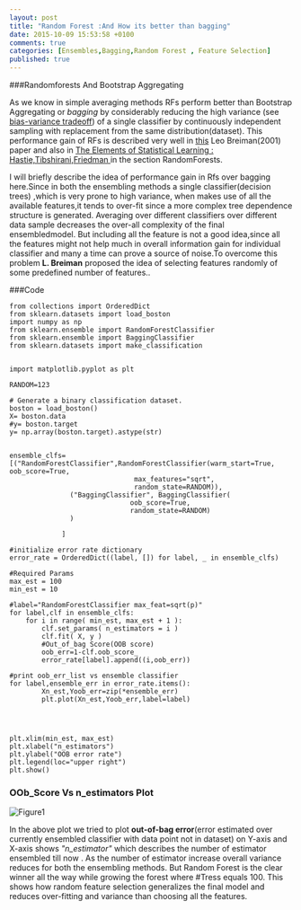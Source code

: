 ```yaml
---
layout: post
title: "Random Forest :And How its better than bagging"
date: 2015-10-09 15:53:58 +0100
comments: true
categories: [Ensembles,Bagging,Random Forest , Feature Selection] 
published: true
---
```


###Randomforests And Bootstrap Aggregating 

As we know in simple averaging methods RFs perform better than Bootstrap Aggregating or _bagging_ by considerably reducing the high variance (see [bias-variance tradeoff](https://en.wikipedia.org/wiki/Bias%E2%80%93variance_tradeoff)) of a single classifier by continuously independent sampling with replacement from the same distribution(dataset). This performance gain of RFs is described very well in [this](http://machinelearning202.pbworks.com/w/file/fetch/60606349/breiman_randomforests.pdf) Leo Breiman(2001) paper and also in [The Elements of Statistical Learning : Hastie,Tibshirani,Friedman ](http://www-stat.stanford.edu/~tibs/ElemStatLearn/) in the section RandomForests.

I will briefly describe the idea of performance gain in Rfs over bagging here.Since in both the ensembling methods a single classifier(decision trees) ,which is very prone to high variance, when makes use of all the available features,it tends to over-fit since a more complex tree dependence structure is generated. Averaging over different classifiers over different data sample decreases the over-all complexity of the final ensembledmodel. But including all the feature is not a good idea,since all the features might not help much in overall information gain for individual classifier and many a time can prove a source of noise.To overcome this problem **L. Breiman** proposed the idea of selecting features randomly of some predefined number of features..
        
###Code

```
from collections import OrderedDict
from sklearn.datasets import load_boston
import numpy as np
from sklearn.ensemble import RandomForestClassifier
from sklearn.ensemble import BaggingClassifier
from sklearn.datasets import make_classification


import matplotlib.pyplot as plt

RANDOM=123

# Generate a binary classification dataset.
boston = load_boston()
X= boston.data
#y= boston.target
y= np.array(boston.target).astype(str)


ensemble_clfs=[("RandomForestClassifier",RandomForestClassifier(warm_start=True, oob_score=True,
                               max_features="sqrt",
                               random_state=RANDOM)), 
               ("BaggingClassifier", BaggingClassifier(
                              oob_score=True,
                              random_state=RANDOM) 
               )
               
             ]

#initialize error rate dictionary 
error_rate = OrderedDict((label, []) for label, _ in ensemble_clfs)

#Required Params
max_est = 100
min_est = 10

#label="RandomForestClassifier max_feat=sqrt(p)"
for label,clf in ensemble_clfs:
    for i in range( min_est, max_est + 1 ):
        clf.set_params( n_estimators = i )
        clf.fit( X, y )
        #Out_of_bag Score(OOB score)
        oob_err=1-clf.oob_score_
        error_rate[label].append((i,oob_err))

#print oob_err_list vs ensemble classifier
for label,ensemble_err in error_rate.items():
        Xn_est,Yoob_err=zip(*ensemble_err)
        plt.plot(Xn_est,Yoob_err,label=label)    




plt.xlim(min_est, max_est)
plt.xlabel("n_estimators")
plt.ylabel("OOB error rate")
plt.legend(loc="upper right")
plt.show()

```
### OOb_Score Vs n_estimators Plot

![Figure1]({{site.baseurl}}/./assets/rf_bagging/img.png )

In the above plot we tried to plot **out-of-bag error**(error estimated over currently ensembled classifier with data point not in dataset) on Y-axis and X-axis shows _"n_estimator"_ which describes the number of estimator ensembled till now . As the number of estimator increase overall variance reduces for both the ensembling methods. But Random Forest is the clear winner all the way while growing the forest where #Tress equals 100.
This shows how random feature selection generalizes the final model and reduces over-fitting and variance than choosing all the features.

